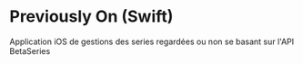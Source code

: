 # Previously On (Swift)
Application iOS de gestions des series regardées ou non se basant sur l'API BetaSeries
